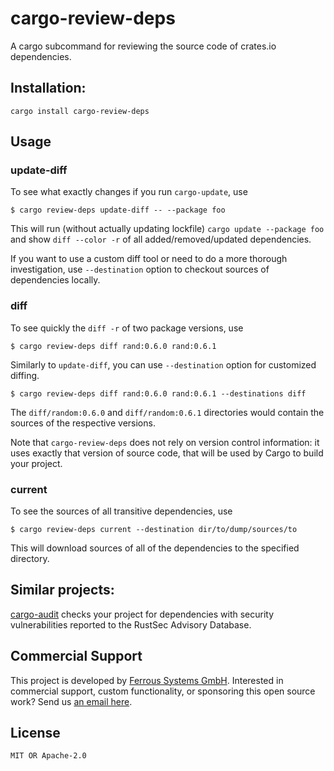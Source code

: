 # cargo-review-deps

A cargo subcommand for reviewing the source code of crates.io dependencies.

## Installation:

```
cargo install cargo-review-deps
```

## Usage

### update-diff

To see what exactly changes if you run `cargo-update`, use

```
$ cargo review-deps update-diff -- --package foo
```

This will run (without actually updating lockfile) `cargo update --package foo`
and show `diff --color -r` of all added/removed/updated dependencies.

If you want to use a custom diff tool or need to do a more thorough
investigation, use `--destination` option to checkout sources of dependencies
locally.

### diff

To see quickly the `diff -r` of two package versions, use

```
$ cargo review-deps diff rand:0.6.0 rand:0.6.1
```

Similarly to `update-diff`, you can use `--destination` option for customized
diffing.

```
$ cargo review-deps diff rand:0.6.0 rand:0.6.1 --destinations diff
```

The `diff/random:0.6.0` and `diff/random:0.6.1` directories would
contain the sources of the respective versions.

Note that `cargo-review-deps` does not rely on version control information: it
uses exactly that version of source code, that will be used by Cargo to build
your project.


### current

To see the sources of all transitive dependencies, use

```
$ cargo review-deps current --destination dir/to/dump/sources/to
```

This will download sources of all of the dependencies to the specified
directory.

## Similar projects:

[cargo-audit](https://github.com/RustSec/cargo-audit) checks your project for
dependencies with security vulnerabilities reported to the RustSec Advisory
Database.

## Commercial Support

This project is developed by [Ferrous Systems GmbH](https://ferrous-systems.com). Interested in commercial support, custom functionality, or sponsoring this open source work? Send us [an email here](mailto:commercial@ferrous-systems.com).

## License

`MIT OR Apache-2.0`
